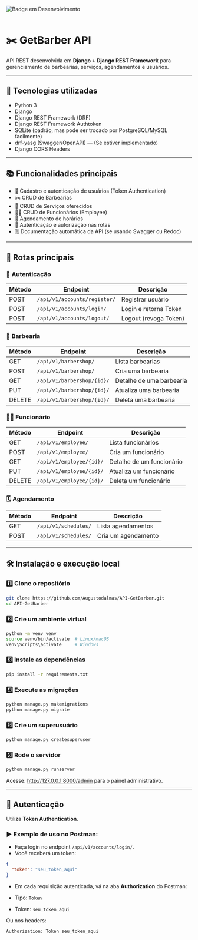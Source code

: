 ![Badge em Desenvolvimento](http://img.shields.io/static/v1?label=STATUS&message=EM%20DESENVOLVIMENTO&color=GREEN&style=for-the-badge)<br><br>
# ✂️ GetBarber API

API REST desenvolvida em **Django + Django REST Framework** para gerenciamento de barbearias, serviços, agendamentos e usuários.

---

## 🚀 Tecnologias utilizadas

- Python 3
- Django
- Django REST Framework (DRF)
- Django REST Framework Authtoken
- SQLite (padrão, mas pode ser trocado por PostgreSQL/MySQL facilmente)
- drf-yasg (Swagger/OpenAPI) — (Se estiver implementado)
- Django CORS Headers

---

## 📚 Funcionalidades principais

- 📑 Cadastro e autenticação de usuários (Token Authentication)
- ✂️ CRUD de Barbearias
- 💈 CRUD de Serviços oferecidos
- 🧑‍💼 CRUD de Funcionários (Employee)
- 📆 Agendamento de horários
- 🔐 Autenticação e autorização nas rotas
- 🗒️ Documentação automática da API (se usando Swagger ou Redoc)

---

## 🔗 Rotas principais

### 🔐 **Autenticação**
| Método | Endpoint                         | Descrição                      |
|--------|-----------------------------------|---------------------------------|
| POST   | `/api/v1/accounts/register/`     | Registrar usuário               |
| POST   | `/api/v1/accounts/login/`        | Login e retorna Token           |
| POST   | `/api/v1/accounts/logout/`       | Logout (revoga Token)           |

### 🏢 **Barbearia**
| Método | Endpoint                         | Descrição                      |
|--------|-----------------------------------|---------------------------------|
| GET    | `/api/v1/barbershop/`            | Lista barbearias                |
| POST   | `/api/v1/barbershop/`            | Cria uma barbearia              |
| GET    | `/api/v1/barbershop/{id}/`       | Detalhe de uma barbearia        |
| PUT    | `/api/v1/barbershop/{id}/`       | Atualiza uma barbearia          |
| DELETE | `/api/v1/barbershop/{id}/`       | Deleta uma barbearia            |

### 🧑‍💼 **Funcionário**
| Método | Endpoint                         | Descrição                      |
|--------|-----------------------------------|---------------------------------|
| GET    | `/api/v1/employee/`              | Lista funcionários              |
| POST   | `/api/v1/employee/`              | Cria um funcionário             |
| GET    | `/api/v1/employee/{id}/`         | Detalhe de um funcionário       |
| PUT    | `/api/v1/employee/{id}/`         | Atualiza um funcionário         |
| DELETE | `/api/v1/employee/{id}/`         | Deleta um funcionário           |

### 🗓️ **Agendamento**
| Método | Endpoint                         | Descrição                      |
|--------|-----------------------------------|---------------------------------|
| GET    | `/api/v1/schedules/`             | Lista agendamentos              |
| POST   | `/api/v1/schedules/`             | Cria um agendamento             |

---

## 🛠️ Instalação e execução local

### 1️⃣ Clone o repositório

```bash
git clone https://github.com/Augustodalmas/API-GetBarber.git
cd API-GetBarber
```

### 2️⃣ Crie um ambiente virtual

```bash
python -m venv venv
source venv/bin/activate  # Linux/macOS
venv\Scripts\activate     # Windows
```

### 3️⃣ Instale as dependências

```bash
pip install -r requirements.txt
```

### 4️⃣ Execute as migrações

```bash
python manage.py makemigrations
python manage.py migrate
```

### 5️⃣ Crie um superusuário

```bash
python manage.py createsuperuser
```

### 6️⃣ Rode o servidor

```bash
python manage.py runserver
```

Acesse: http://127.0.0.1:8000/admin para o painel administrativo.


---

## 🔑 Autenticação

Utiliza **Token Authentication**.

### ▶️ Exemplo de uso no Postman:

- Faça login no endpoint `/api/v1/accounts/login/`.
- Você receberá um token:

```json
{
  "token": "seu_token_aqui"
}
```

- Em cada requisição autenticada, vá na aba **Authorization** do Postman:

- Tipo: `Token`
- Token: `seu_token_aqui`

Ou nos headers:

```http
Authorization: Token seu_token_aqui
```

